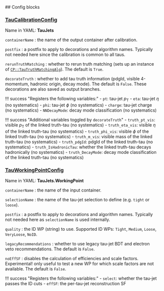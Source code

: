 <!---
## Make-methods

### [makeTauCalibrationConfig](https://acode-browser1.usatlas.bnl.gov/lxr/source/athena/PhysicsAnalysis/Algorithms/TauAnalysisAlgorithms/python/TauAnalysisConfig.py)

`seq`
:   the config sequence.

`containerName`
:   the name of the output container after calibration.

`postfix`
:   a postfix to apply to decorations and algorithm names. Typically not needed here since the calibration is common to all taus.

`rerunTruthMatching`
:   whether to rerun truth matching (sets up an instance of [`CP::TauTruthMatchingAlg`](https://acode-browser1.usatlas.bnl.gov/lxr/source/athena/PhysicsAnalysis/Algorithms/TauAnalysisAlgorithms/Root/TauTruthMatchingAlg.cxx)). The default is `True`.

!!! success "Registers the following variables:"
    - `pt`: tau-jet $p_\mathrm{T}$
    - `eta`: tau-jet $\eta$ (no systematics)
    - `phi`: tau-jet $\phi$ (no systematics)
    - `e`: tau-jet $E$
    - `charge`: tau-jet charge (no systematics)

### [makeTauWorkingPointConfig](https://acode-browser1.usatlas.bnl.gov/lxr/source/athena/PhysicsAnalysis/Algorithms/TauAnalysisAlgorithms/python/TauAnalysisConfig.py)

`seq`
:   the config sequence.

`containerName`
:   the name of the input container.

`selectionName`
:   the name of the tau-jet selection to define (e.g. `tight` or `loose`).

`postfix`
:   a postfix to apply to decorations and algorithm names. Typically not needed here as `selectionName` is used internally.

`workingPoint`
:   the ID WP to use (single string). Supported ID WPs: `Tight`, `Medium`, `Loose`, `VeryLoose`, `NoID`.

`legacyRecommendations`
:   whether to use legacy tau-jet BDT and electron veto recommendations. The default is `False`.

`noEffSF`
:   disables the calculation of efficiencies and scale factors. Experimental! only useful to test a new WP for which scale factors are not available. The default is `False`.

!!! success "Registers the following variables:"
    - `select`: whether the tau-jet passes the ID cuts
    - `effSF`: the per-tau-jet reconstruction SF
--->

## Config blocks

### [TauCalibrationConfig](https://acode-browser1.usatlas.bnl.gov/lxr/source/athena/PhysicsAnalysis/Algorithms/TauAnalysisAlgorithms/python/TauAnalysisConfig.py)
Name in YAML: **TauJets**

`containerName`
:   the name of the output container after calibration.

`postfix`
:   a postfix to apply to decorations and algorithm names. Typically not needed here since the calibration is common to all taus.

`rerunTruthMatching`
:   whether to rerun truth matching (sets up an instance of [`CP::TauTruthMatchingAlg`](https://acode-browser1.usatlas.bnl.gov/lxr/source/athena/PhysicsAnalysis/Algorithms/TauAnalysisAlgorithms/Root/TauTruthMatchingAlg.cxx)). The default is `True`.

`decorateTruth`
:   whether to add tau truth information (pdgId, visible 4-momentum, hadronic origin, decay mode). The default is `False`. These decorations are also saved as output branches.

!!! success "Registers the following variables:"
    - `pt`: tau-jet $p_\mathrm{T}$
    - `eta`: tau-jet $\eta$ (no systematics)
    - `phi`: tau-jet $\phi$ (no systematics)
    - `charge`: tau-jet charge (no systematics)
    - `NNDecayMode`: decay mode classification (no systematics)

!!! success "Additional variables toggled by `decorateTruth`"
    - `truth_pt_vis`: visible $p_\mathrm{T}$ of the linked truth-tau (no systematics)
    - `truth_eta_vis`: visible $\eta$ of the linked truth-tau (no systematics)
    - `truth_phi_vis`: visible $\phi$ of the linked truth-tau (no systematics)
    - `truth_m_vis`: visible mass of the linked truth-tau (no systematics)
    - `truth_pdgId`: pdgId of the linked truth-tau (no systematics)
    - `truth_IsHadronicTau`: whether the linked truth-tau decays hadronically (no systematics)
    - `truth_DecayMode`: decay mode classification of the linked truth-tau  (no systematics)

### [TauWorkingPointConfig](https://acode-browser1.usatlas.bnl.gov/lxr/source/athena/PhysicsAnalysis/Algorithms/TauAnalysisAlgorithms/python/TauAnalysisConfig.py)
Name in YAML: **TauJets.WorkingPoint**

`containerName`
:   the name of the input container.

`selectionName`
:   the name of the tau-jet selection to define (e.g. `tight` or `loose`).

`postfix`
:   a postfix to apply to decorations and algorithm names. Typically not needed here as `selectionName` is used internally.

`quality`
:   the ID WP (string) to use. Supported ID WPs: `Tight`, `Medium`, `Loose`, `VeryLoose`, `NoID`.

`legacyRecommendations`
:   whether to use legacy tau-jet BDT and electron veto recommendations. The default is `False`.

`noEffSF`
:   disables the calculation of efficiencies and scale factors. Experimental! only useful to test a new WP for which scale factors are not available. The default is `False`.

!!! success "Registers the following variables:"
    - `select`: whether the tau-jet passes the ID cuts
    - `effSF`: the per-tau-jet reconstruction SF